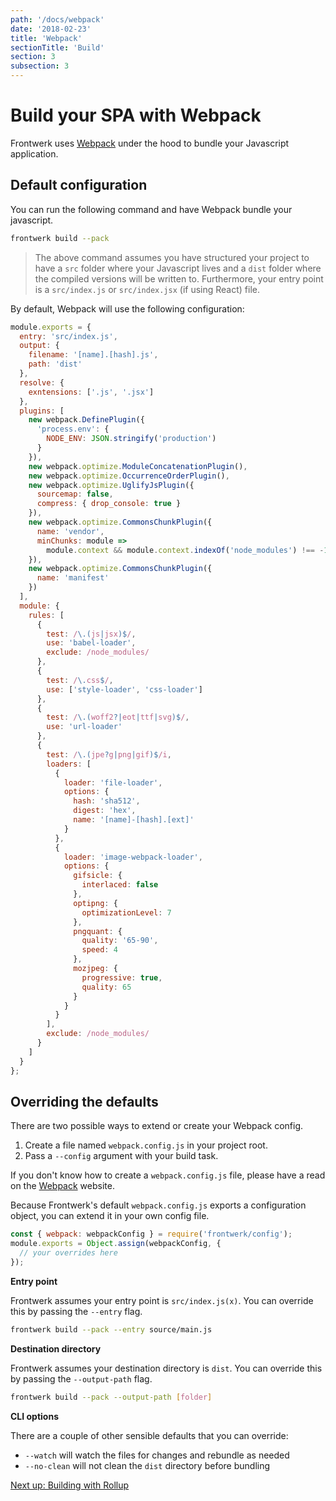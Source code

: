 ```yaml
---
path: '/docs/webpack'
date: '2018-02-23'
title: 'Webpack'
sectionTitle: 'Build'
section: 3
subsection: 3
---
```


# Build your SPA with Webpack

Frontwerk uses [Webpack][webpack] under the hood to bundle your Javascript application.

## Default configuration

You can run the following command and have Webpack bundle your javascript.

```bash
frontwerk build --pack
```

> The above command assumes you have structured your project to have a `src` folder where your Javascript lives and a `dist` folder where the compiled versions will be written to. Furthermore, your entry point is a `src/index.js` or `src/index.jsx` (if using React) file.

By default, Webpack will use the following configuration:

```javascript
module.exports = {
  entry: 'src/index.js',
  output: {
    filename: '[name].[hash].js',
    path: 'dist'
  },
  resolve: {
    exntensions: ['.js', '.jsx']
  },
  plugins: [
    new webpack.DefinePlugin({
      'process.env': {
        NODE_ENV: JSON.stringify('production')
      }
    }),
    new webpack.optimize.ModuleConcatenationPlugin(),
    new webpack.optimize.OccurrenceOrderPlugin(),
    new webpack.optimize.UglifyJsPlugin({
      sourcemap: false,
      compress: { drop_console: true }
    }),
    new webpack.optimize.CommonsChunkPlugin({
      name: 'vendor',
      minChunks: module =>
        module.context && module.context.indexOf('node_modules') !== -1
    }),
    new webpack.optimize.CommonsChunkPlugin({
      name: 'manifest'
    })
  ],
  module: {
    rules: [
      {
        test: /\.(js|jsx)$/,
        use: 'babel-loader',
        exclude: /node_modules/
      },
      {
        test: /\.css$/,
        use: ['style-loader', 'css-loader']
      },
      {
        test: /\.(woff2?|eot|ttf|svg)$/,
        use: 'url-loader'
      },
      {
        test: /\.(jpe?g|png|gif)$/i,
        loaders: [
          {
            loader: 'file-loader',
            options: {
              hash: 'sha512',
              digest: 'hex',
              name: '[name]-[hash].[ext]'
            }
          },
          {
            loader: 'image-webpack-loader',
            options: {
              gifsicle: {
                interlaced: false
              },
              optipng: {
                optimizationLevel: 7
              },
              pngquant: {
                quality: '65-90',
                speed: 4
              },
              mozjpeg: {
                progressive: true,
                quality: 65
              }
            }
          }
        ],
        exclude: /node_modules/
      }
    ]
  }
};
```

## Overriding the defaults

There are two possible ways to extend or create your Webpack config.

1. Create a file named `webpack.config.js` in your project root.
2. Pass a `--config` argument with your build task.

If you don't know how to create a `webpack.config.js` file, please have a read on the [Webpack][webpack-config] website.

Because Frontwerk's default `webpack.config.js` exports a configuration object, you can extend it in your own config file.

```javascript
const { webpack: webpackConfig } = require('frontwerk/config');
module.exports = Object.assign(webpackConfig, {
  // your overrides here
});
```

**Entry point**

Frontwerk assumes your entry point is `src/index.js(x)`. You can override this by passing the `--entry` flag.

```bash
frontwerk build --pack --entry source/main.js
```

**Destination directory**

Frontwerk assumes your destination directory is `dist`. You can override this by passing the `--output-path` flag.

```bash
frontwerk build --pack --output-path [folder]
```

**CLI options**

There are a couple of other sensible defaults that you can override:

* `--watch` will watch the files for changes and rebundle as needed
* `--no-clean` will not clean the `dist` directory before bundling

[Next up: Building with Rollup][rollup]

[webpack]: https://webpack.js.org/
[webpack-config]: https://webpack.js.org/concepts/configuration/
[rollup]: /docs/rollup
